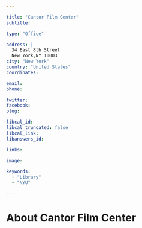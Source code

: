 ```yaml
---

title: "Cantor Film Center"
subtitle: 

type: "Office"

address: |
  34 East 8th Street
  New York,NY 10003
city: "New York"
country: "United States"
coordinates: 

email: 
phone: 

twitter: 
facebook: 
blog:

libcal_id: 
libcal_truncated: false
libcal_link: 
libanswers_id: 

links:

image: 

keywords:
  - "Library"
  - "NYU"

---
```


# About Cantor Film Center


